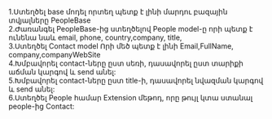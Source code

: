 ﻿
1.Ստեղծել base մոդել որտեղ պետք է լինի մարդու բազային տվյալները PeopleBase <br>
2.Ժառանգել PeopleBase-ից ստեղծելով People model-ը որի պետք է ունենա նաև email, phone, country,company, title, <br>
3.Ստեղծել Contact model Որի մեծ պետք է լինի Email,FullName, company,companyWebSite <br>
4.Խմբավորել contact-ները ըստ սեռի, դասավորել ըստ տարիքի աճման կարգով և  send  անել: <br>
5.Խմբավորել contact-ները ըստ title-ի, դասավորել նվազման կարգով և send անել: <br>
6.Ստեղծել People համար  Extension մեթոդ, որը թույլ կտա ստանալ people-ից Contact: <br>
